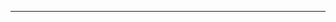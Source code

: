 <!--
CO_OP_TRANSLATOR_METADATA:
{
  "original_hash": "685f55cb07de19b52a30ce6e8b6d889e",
  "translation_date": "2025-08-28T21:14:56+00:00",
  "source_file": "03-CoreGenerativeAITechniques/README.md",
  "language_code": "pl"
}
-->


---


